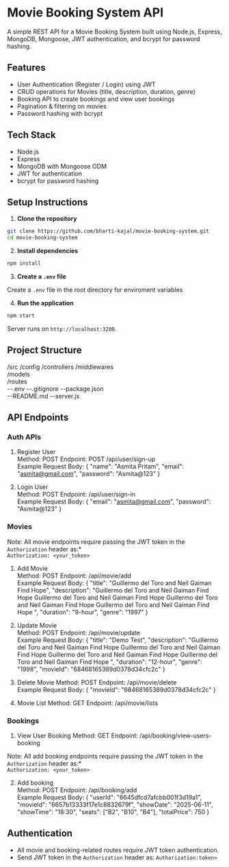 # Movie Booking System API
A simple REST API for a Movie Booking System built using Node.js, Express, MongoDB, Mongoose, JWT authentication, and bcrypt for password hashing.

## Features
- User Authentication (Register / Login) using JWT
- CRUD operations for Movies (title, description, duration, genre)
- Booking API to create bookings and view user bookings
- Pagination & filtering on movies
- Password hashing with bcrypt

## Tech Stack
- Node.js
- Express
- MongoDB with Mongoose ODM
- JWT for authentication
- bcrypt for password hashing

## Setup Instructions

1. **Clone the repository**

```bash
git clone https://github.com/bharti-kajal/movie-booking-system.git
cd movie-booking-system
```

2. **Install dependencies**

```bash
npm install
```

3. **Create a `.env` file**

Create a `.env` file in the root directory for enviroment variables

4. **Run the application**

```bash
npm start
```

Server runs on `http://localhost:3200`.

## Project Structure
/src
  /config
  /controllers 
  /middlewares  
  /models  
  /routes  
--.env
--.gitignore
--package.json  
--README.md
--server.js

## API Endpoints

### Auth APIs
1. Register User  
   Method: POST
   Endpoint: POST /api/user/sign-up  
   Example Request Body:
   {
     "name": "Asmita Pritam",
     "email": "asmita@gmail.com",
     "password": "Asmita@123"
   }

2. Login User  
   Method: POST
   Endpoint: /api/user/sign-in  
   Example Request Body:
   {
     "email": "asmita@gmail.com",
     "password": "Asmita@123"
   }

### Movies
Note: All movie endpoints require passing the JWT token in the `Authorization` header as:*  
`Authorization: <your_token>`

1. Add Movie  
   Method: POST
   Endpoint: /api/movie/add  
   Example Request Body:
   {
    "title": "Guillermo del Toro and Neil Gaiman Find Hope",
    "description": "Guillermo del Toro and Neil Gaiman Find Hope Guillermo del Toro and Neil Gaiman Find Hope Guillermo del Toro and Neil Gaiman Find Hope Guillermo del Toro and Neil Gaiman Find Hope ",
    "duration": "9-hour",
    "genre": "1997"
  }

2. Update Movie  
   Method: POST
   Endpoint: /api/movie/update  
   Example Request Body:
   {
     "title": "Demo Test",
    "description": "Guillermo del Toro and Neil Gaiman Find Hope Guillermo del Toro and Neil Gaiman Find Hope Guillermo del Toro and Neil Gaiman Find Hope Guillermo del Toro and Neil Gaiman Find Hope ",
    "duration": "12-hour",
    "genre": "1998",
    "movieId": "68468165389d0378d34cfc2c"
  }

3. Delete Movie
   Method: POST
   Endpoint: /api/movie/delete  
   Example Request Body:
   {
    "movieId": "68468165389d0378d34cfc2c"
   } 

4. Movie List
   Method: GET
   Endpoint: /api/movie/lists


### Bookings


1. View User Booking
   Method: GET
   Endpoint: /api/booking/view-users-booking

Note: All add booking endpoints require passing the JWT token in the `Authorization` header as:*  
`Authorization: <your_token>`

2. Add booking  
   Method: POST
   Endpoint: /api/booking/add  
   Example Request Body:
   {
    "userId": "6645dfcd7afcbb001f3d19a1",
    "movieId": "6657b13333f17e1c8832679f",
    "showDate": "2025-06-11",
    "showTime": "18:30",
    "seats": ["B2", "B10", "B4"],
    "totalPrice": 750
  }

## Authentication
* All movie and booking-related routes require JWT token authentication.
* Send JWT token in the `Authorization` header as:
  `Authorization:token>`

